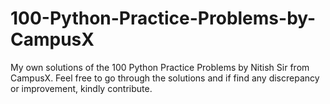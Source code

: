 # 100-Python-Practice-Problems-by-CampusX
My own solutions of the 100 Python Practice Problems by Nitish Sir from CampusX. Feel free to go through the solutions and if find any discrepancy or improvement, kindly contribute.
